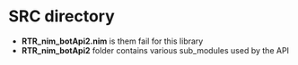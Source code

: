 # SRC directory
- **RTR_nim_botApi2.nim** is them fail for this library
- **RTR_nim_botApi2** folder contains various sub_modules used by the API